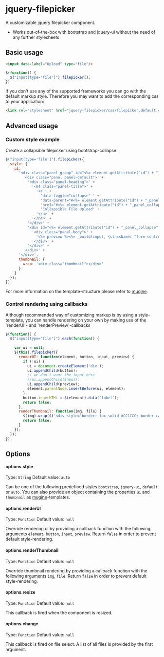 jquery-filepicker
=================

A customizable jquery filepicker component. 

* Works out-of-the-box with bootstrap and jquery-ui without the need of any further stylesheets

Basic usage
-----

```html
<input data-label="Upload" type="file"/>
```       
         
```js
$(function() {
  $("input[type='file']").filepicker();
})
```

If you don't use any of the supported frameworks you can go with the default markup style. 
Therefore you may want to add the corresponding css to your application: 

```html
<link rel="stylesheet" href="jquery-filepicker/css/filepicker.default.css">
```

Advanced usage
--------------

### Custom style example
Create a collapsible filepicker using bootstrap-collapse. 

```js
$("input[type='file']").filepicker({
  style: {
    ui: 
      '<div class="panel-group" id="<%= element.getAttribute("id") + "_panel_group" %>">' + 
        '<div class="panel panel-default">' + 
          '<div class="panel-heading">' + 
            '<h4 class="panel-title">' + 
              '<a ' + 
                'data-toggle="collapse" ' + 
                'data-parent="#<%= element.getAttribute("id") + "_panel_group" %>" ' + 
                'href="#<%= element.getAttribute("id") + "_panel_collapse" %>">' + 
                'Collapsible File Upload' + 
              '</a>' + 
            '</h4>' +
          '</div>' + 
          '<div id="<%= element.getAttribute("id") + "_panel_collapse" %>" class="panel-collapse collapse">' +
            '<div class="panel-body">' + 
              '<%= preview %><%= _build(input, {className: "form-control", placeholder: element.placeholder}) %>' + 
            '</div>' +
          '</div>' +  
        '</div>' + 
      '</div>', 
      thumbnail: {
        wrap: '<div class="thumbnail"></div>'
      }
    }
  });
});
```
For more information on the template-structure please refer to [mugine](http://github.com/rexblack/mugine.js).

### Control rendering using callbacks
Although recommended way of customizing markup is by using a style-template, you can handle rendering on your own by making use of the 'renderUI'- and 'renderPreview'-callbacks
      

```js
$(function() {
  $("input[type='file']").each(function() {
    
    var ui = null;
    $(this).filepicker({
      renderUI: function(element, button, input, preview) {
        if (!ui) {
          ui = document.createElement('div');
          ui.appendChild(button);
          // we don't want the input here
          //ui.appendChild(input);
          ui.appendChild(preview);
          element.parentNode.insertBefore(ui, element);
        }
        button.innerHTML = $(element).data('label');
        return false;
      }, 
      renderThumbnail: function(img, file) {
        $(img).wrap($('<div style="border: 1px solid #CCCCCC; border-radius: 4px; background: #F5F5F5; padding: 4px; margin: 4px 0;"></div>'));
        return false;
      }
    });
  });
});
```


Options
-------

#### options.style
Type: `String`
Default value: `auto`

Can be one of the following predefined styles `bootstrap`, `jquery-ui`, `default` or `auto`. You can also provide an object containing the properties `ui` and `thumbnail` as [mugine](http://github.com/rexblack/mugine.js)-templates.

#### options.renderUI
Type: `Function`
Default value: `null`

Override rendering ui by providing a callback function with the following arguments `element`, `button`, `input`, `preview`. Return `false` in order to prevent default style-rendering.

#### options.renderThumbnail
Type: `Function`
Default value: `null`

Override thumbnail rendering by providing a callback function with the following arguments `img`, `file`. Return `false` in order to prevent default style-rendering.

#### options.resize
Type: `Function`
Default value: `null`

This callback is fired when the component is resized. 

#### options.change
Type: `Function`
Default value: `null`

This callback is fired on file select. A list of all files is provided by the first argument. 
   